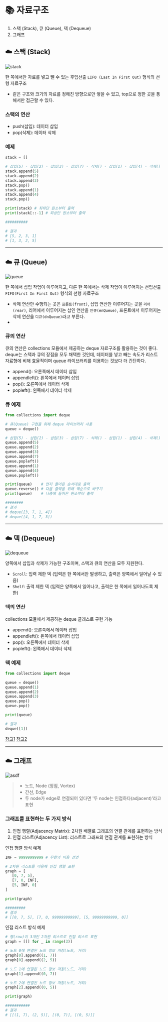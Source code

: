 # 📚 자료구조
1. 스택 (Stack), 큐 (Queue), 덱 (Dequeue)
2. 그래프
   
## ☁️ 스택 (Stack)
![stack](https://github.com/hufs71/code-study/assets/115367115/2c4c293e-c363-4bed-b713-6482e7a76857)

한 쪽에서만 자료를 넣고 뺄 수 있는 후입선출 `LIFO (Last In First Out)` 형식의 선형 자료구조 
- 같은 구조와 크기의 자료를 정해진 방향으로만 쌓을 수 있고, top으로 정한 곳을 통해서만 접근할 수 있다.
### 스택의 연산
- push(삽입): 데이터 삽입
- pop(삭제): 데이터 삭제
### 예제
```python
stack = []

# 삽입(5) - 삽입(2) - 삽입(3) - 삽입(7) - 삭제() - 삽입(1) - 삽입(4) - 삭제()
stack.append(5)
stack.append(2)
stack.append(3)
stack.pop()
stack.append(1)
stack.append(4)
stack.pop()

print(stack) # 최하단 원소부터 출력
print(stack[::-1] # 최상단 원소부터 출력

##########

# 결과
# [5, 2, 3, 1]
# [1, 3, 2, 5]
```
---
## ☁️ 큐 (Queue)
![queue](https://github.com/hufs71/code-study/assets/115367115/c35fab17-c203-441f-984a-c9375db3c199)

한 쪽에서 삽입 작업이 이루어지고, 다른 한 쪽에서는 삭제 작업이 이루어지는 선입선출 `FIFO(First In First Out)` 형식의 선형 자료구조

- 삭제 연산만 수행되는 곳은 `프론트(front)`, 삽입 연산만 이루어지는 곳을 `리어(rear)`, 리어에서 이루어지는 삽인 연산을 `인큐(enQueue)`, 프론트에서 이루어지는 삭제 연산을 `디큐(dnQueue)`라고 부른다.
- 
### 큐의 연산
큐의 연산은 collections 모듈에서 제공하는 deque 자료구조를 활용하는 것이 좋다. deque는 스택과 큐의 장점을 모두 채택한 것인데, 데이터를 넣고 빼는 속도가 리스트 자료형에 비해 효율적이며 queue 라이브러리를 이용하는 것보다 더 간단하다. 
- append(): 오른쪽에서 데이터 삽입
- appendleft(): 왼쪽에서 데이터 삽입
- pop(): 오른쪽에서 데이터 삭제
- popleft(): 왼쪽에서 데이터 삭제

### 큐 예제

```python
from collections import deque

# 큐(Queue) 구현을 위해 deque 라이브러리 사용
queue = deque()

# 삽입(5) - 삽입(2) - 삽입(3) - 삽입(7) - 삭제() - 삽입(1) - 삽입(4) - 삭제()
queue.append(5)
queue.append(2)
queue.append(3)
queue.append(7)
queue.popleft()
queue.append(1)
queue.append(4)
queue.popleft()

print(queue)    # 먼저 들어온 순서대로 출력
queue.reverse() # 다음 출력을 위해 역순으로 바꾸기
print(queue)    # 나중에 들어온 원소부터 출력

########
# 결과
# deque([3, 7, 1, 4])
# deque([4, 1, 7, 3])
```
---
## ☁️ 덱 (Dequeue)
![dequeue](https://github.com/hufs71/code-study/assets/115367115/b8bacc42-704e-4557-83e1-4e94a3820e27)

양쪽에서 삽입과 삭제가 가능한 구조이며, 스택과 큐의 연산을 모두 지원한다. 
- `Scroll`: 입력 제한 덱 (입력은 한 쪽에서만 발생하고, 출력은 양쪽에서 일어날 수 있음)
- `Shelf`: 출력 제한 덱 (입력은 양쪽에서 일어나고, 출력은 한 쪽에서 일어나도록 제한)

### 덱의 연산
collections 모듈에서 제공하는 deque 클래스로 구현 가능
- append(): 오른쪽에서 데이터 삽입
- appendleft(): 왼쪽에서 데이터 삽입
- pop(): 오른쪽에서 데이터 삭제
- popleft(): 왼쪽에서 데이터 삭제

### 덱 예제
```python
from collections import deque

queue = deque()
queue.append(1)
queue.append(2)
queue.append(3)
queue.pop()
queue.pop()

print(queue)

# 결과
deque([1])
```

[참고1](https://velog.io/@falling_star3/%EC%9E%90%EB%A3%8C%EA%B5%AC%EC%A1%B0-%EC%8A%A4%ED%83%9DStack%ED%81%90Queue%EB%8D%B1Deque)
[참고2](https://velog.io/@nnnyeong/%EC%9E%90%EB%A3%8C%EA%B5%AC%EC%A1%B0-%EC%8A%A4%ED%83%9D-Stack-%ED%81%90-Queue-%EB%8D%B1-Deque)

---

## ☁️ 그래프
![asdf](https://github.com/hufs71/code-study/assets/115367115/2b7341b5-f8b2-49d3-aedb-4ac62d5bc2e8)

> - 노드, Node (정점, Vortex)
> - 간선, Edge
> - 두 node가 edge로 연결되어 있다면 '두 node는 인접하다(adjacent)'라고 표현

### 그래프를 표현하는 두 가지 방식
1. 인접 행렬(Adjacency Matrix): 2차원 배열로 그래프의 연결 관계를 표현하는 방식
2. 인접 리스트(Adjacency List): 리스트로 그래프의 연결 관계를 표현하는 방식

인접 행렬 방식 예제
```py
INF = 99999999999 # 무한의 비용 선언

# 2차원 리스트를 이용해 인접 행렬 표현
graph = [
   [0, 7, 5],
   [7, 0, INF],
   [5, INF, 0]
]

print(graph)

#########
# 결과
# [[0, 7, 5], [7, 0, 99999999999], [5, 99999999999, 0]]
```

인접 리스트 방식 예제
```py
# 행(row)이 3개인 2차원 리스트로 인접 리스트 표현
graph = [[] for _ in range(3)]

# 노드 0에 연결된 노드 정보 저장(노드, 거리)
graph[0].append((1, 7))
graph[0].append((2, 5))

# 노드 1에 연결된 노드 정보 저장(노드, 거리)
graph[1].append((0, 7))

# 노드 2에 연결된 노드 정보 저장(노드, 거리)
graph[2].append((0, 5))

print(graph)

###########
# 결과
# [[(1, 7), (2, 5)], [(0, 7)], [(0, 5)]]
```

